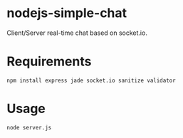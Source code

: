 nodejs-simple-chat
==================

Client/Server real-time chat based on socket.io.

Requirements
============

```
npm install express jade socket.io sanitize validator
```

Usage
=====
```
node server.js
```
